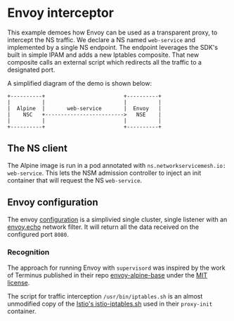 # Envoy interceptor

This example demoes how Envoy can be used as a transparent proxy, to intercept the NS traffic. We declare a NS named `web-service` and implemented by a single NS endpoint. The endpoint leverages the SDK's built in simple IPAM and adds a new Iptables composite. That new composite calls an external script which redirects all the traffic to a designated port.

A simplified diagram of the demo is shown below:

```
+----------+                         +----------+
|          |                         |          |
|  Alpine  |       web-service       |  Envoy   |
|    NSC   +------------------------->   NSE    |
|          |                         |          |
+----------+                         +----------+

```

## The NS client

The Alpine image is run in a pod annotated with `ns.networkservicemesh.io: web-service`. This lets the NSM admission controller to inject an init container that will request the NS `web-service`.

## Envoy configuration
The envoy [configuration](./envoy-nse/etc/envoy/envoy.yaml) is a simplivied single cluster, single listener with an [envoy.echo](https://www.envoyproxy.io/docs/envoy/latest/configuration/network_filters/echo_filter.html) network filter. It will return all the data received on the configured port `8080`.

### Recognition
The approach for running Envoy with `supervisord` was inspired by the work of Terminus published in their repo [envoy-alpine-base](https://github.com/GetTerminus/envoy-alpine-base) under the [MIT license](https://github.com/GetTerminus/envoy-alpine-base/blob/master/LICENSE).

The script for traffic interception `/usr/bin/iptables.sh` is an almost unmodified copy of the [Istio's istio-iptables.sh](https://raw.githubusercontent.com/istio/istio/master/tools/packaging/common/istio-iptables.sh) used in their `proxy-init` container.
